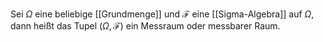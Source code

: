 Sei $\Omega$ eine beliebige [[Grundmenge]] und $\mathcal F$ eine [[Sigma-Algebra]] auf $\Omega$, dann heißt das Tupel $(\Omega, \mathcal F)$ ein Messraum oder messbarer Raum.